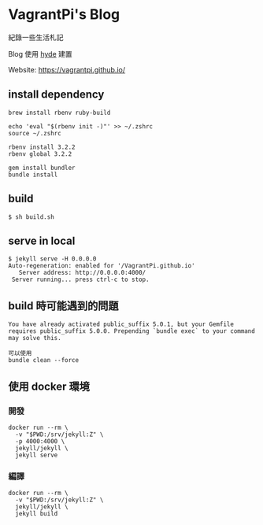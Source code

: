 # VagrantPi's Blog

紀錄一些生活札記

Blog 使用 [hyde](https://github.com/poole/hyde) 建置

Website: https://vagrantpi.github.io/

## install dependency

```
brew install rbenv ruby-build

echo 'eval "$(rbenv init -)"' >> ~/.zshrc
source ~/.zshrc

rbenv install 3.2.2
rbenv global 3.2.2

gem install bundler
bundle install
```

## build

```
$ sh build.sh
```

## serve in local

```
$ jekyll serve -H 0.0.0.0
Auto-regeneration: enabled for '/VagrantPi.github.io'
   Server address: http://0.0.0.0:4000/
 Server running... press ctrl-c to stop.
```

## build 時可能遇到的問題

```
You have already activated public_suffix 5.0.1, but your Gemfile requires public_suffix 5.0.0. Prepending `bundle exec` to your command may solve this.

可以使用
bundle clean --force
```

## 使用 docker 環境

### 開發 

```
docker run --rm \
  -v "$PWD:/srv/jekyll:Z" \
  -p 4000:4000 \
  jekyll/jekyll \
  jekyll serve
```

### 編譯

<!-- 
記錄一下，container 內印出的版本
ruby 3.1.1p18 (2022-02-18 revision 53f5fc4236) [x86_64-linux-musl]
jekyll 4.3.2
-->

```
docker run --rm \
  -v "$PWD:/srv/jekyll:Z" \
  jekyll/jekyll \
  jekyll build
```